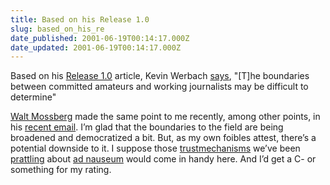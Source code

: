 ```yaml
---
title: Based on his Release 1.0
slug: based_on_his_re
date_published: 2001-06-19T00:14:17.000Z
date_updated: 2001-06-19T00:14:17.000Z
---
```


Based on his [Release 1.0](http://release1.edventure.com/index.cfm) article, Kevin Werbach [says](http://www.edventure.com/conversation/article.cfm?Counter=7444662), "[T]he boundaries between committed amateurs and working journalists may be difficult to determine"

[Walt Mossberg](http://ptech.wsj.com/walt.html) made the same point to me recently, among other points, in his [recent email](/index.php?blogarch/2001_06_01_archive.php#3982162). I’m glad that the boundaries to the field are being broadened and democratized a bit. But, as my own foibles attest, there’s a potential downside to it. I suppose those [trust](http://www.cs.caltech.edu/~adam/local/trust.html)[mechanisms](http://www.zdnet.com/devhead/stories/articles/0,4413,387393,00.html) we’ve been [prattling](http://www.firstmonday.dk/issues/issue3_6/khare/) about [ad nauseum](http://www.useit.com/alertbox/990307.html) would come in handy here. And I’d get a C- or something for my rating.
